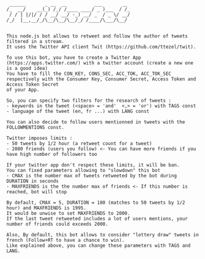 	 ______       _ __  __          ___       __ 
 	/_  __/    __(_) /_/ /____ ____/ _ )___  / /_
 	 / / | |/|/ / / __/ __/ -_) __/ _  / _ \/ __/
 	/_/  |__,__/_/\__/\__/\__/_/ /____/\___/\__/ 

		
	This node.js bot allows to retweet and follow the author of tweets filtered in a stream.
	It uses the Twitter API client Twit (https://github.com/ttezel/twit).
	
	To use this bot, you have to create a Twitter App (https://apps.twitter.com/) with a twitter account (create a new one is a good idea)
	You have to fill the CON_KEY, CONS_SEC, ACC_TOK, ACC_TOK_SEC respectively with the Consumer Key, Consumer Secret, Access Token and Access Token Secret
	of your App.

	So, you can specify two filters for the research of tweets : 
	- keywords in the tweet (<space> = 'and'  <,> = 'or') with TAGS const  
	- language of the tweet (en, fr ...) with LANG const

	You can also decide to follow users mentionned in tweets with the FOLLOWMENTIONS const.

	Twitter imposes limits :
	- 50 tweets by 1/2 hour (a retweet count for a tweet)
	- 2000 friends (users you follow) <- You can have more friends if you have high number of followers too

	If your twitter app don't respect these limits, it will be ban.
	You can fixed parameters allowing to "slowdown" this bot
	- CMAX is the number max of tweets retweeted by the bot during DURATION in seconds
	- MAXFRIENDS is the the number max of friends <- If this number is reached, bot will stop

	By default, CMAX = 5, DURATION = 180 (matches to 50 tweets by 1/2 hour) and MAXFRIENDS is 1995.
 	It would be unwise to set MAXFRIENDS to 2000. 
	If the last tweet retweeted includes a lot of users mentions, your number of friends could exceeds 2000.

	Also, By default, this bot allows to consider "lottery draw" tweets in french (Follow+RT to have a chance to win).
	Like explained above, you can change these parameters with TAGS and LANG.

